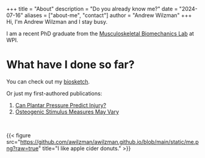 +++
title = "About"
description = "Do you already know me?"
date = "2024-07-16"
aliases = ["about-me", "contact"]
author = "Andrew Wilzman"
+++
Hi, I'm Andrew Wilzman and I stay busy.
<br>

I am a recent PhD graduate from the [Musculoskeletal Biomechanics Lab](https://wp.wpi.edu/mbl/) at WPI.


# What have I done so far?

You can check out my [biosketch](https://awilzman.github.io/publications/intro/).

Or just my first-authored publications:
1. [Can Plantar Pressure Predict Injury?](https://awilzman.github.io/publications/plantar_pressure/)
2. [Osteogenic Stimulus Measures May Vary](https://awilzman.github.io/publications/osteogenic_measures/)

<br>

{{< figure src="https://github.com/awilzman/awilzman.github.io/blob/main/static/me.png?raw=true" title="I like apple cider donuts." >}}
<br>